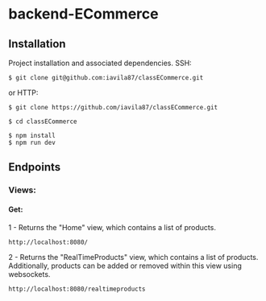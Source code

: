 # backend-ECommerce

## Installation

Project installation and associated dependencies. 
SSH:
```
$ git clone git@github.com:iavila87/classECommerce.git 
```
or HTTP:
```
$ git clone https://github.com/iavila87/classECommerce.git
```
```
$ cd classECommerce
```
```
$ npm install
$ npm run dev
```

## Endpoints
### Views:
#### Get:
1 - Returns the "Home" view, which contains a list of products.
```
http://localhost:8080/
```
2 - Returns the "RealTimeProducts" view, which contains a list of products.
Additionally, products can be added or removed within this view using websockets.
```
http://localhost:8080/realtimeproducts
```